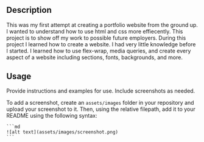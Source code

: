 # <Special-System>

## Description

This was my first attempt at creating a portfolio website from the ground up. I wanted to understand how to use html and css more effiecently. This project is to show off my work to possible future employers. During this project I learned how to create a website. I had very little knowledge before I started. I learned how to use flex-wrap, media queries, and create every aspect of a website including sections, fonts, backgrounds, and more.

## Usage

Provide instructions and examples for use. Include screenshots as needed.

To add a screenshot, create an `assets/images` folder in your repository and upload your screenshot to it. Then, using the relative filepath, add it to your README using the following syntax:

    ```md
    ![alt text](assets/images/screenshot.png)
    ```




